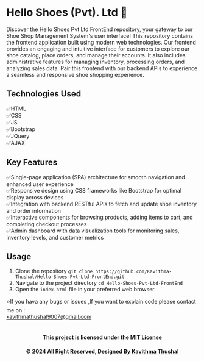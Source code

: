 # Hello Shoes (Pvt). Ltd 👟

Discover the Hello Shoes Pvt Ltd FrontEnd repository, your gateway to our Shoe Shop Management System's user interface!
This repository contains the frontend application built using modern web technologies. Our frontend
provides an engaging and intuitive interface for customers to explore our shoe catalog, place orders, and manage their
accounts. It also includes administrative features for managing inventory, processing orders, and analyzing sales data.
Pair this frontend with our backend APIs to experience a seamless and responsive shoe shopping experience.

## Technologies Used

✅HTML<br/>
✅CSS<br/>
✅JS<br/>
✅Bootstrap<br/>
✅JQuery<br/>
✅AJAX<br/>

## Key Features

✅Single-page application (SPA) architecture for smooth navigation and enhanced user experience<br/>
✅Responsive design using CSS frameworks like Bootstrap for optimal display across devices<br/>
✅Integration with backend RESTful APIs to fetch and update shoe inventory and order information<br/>
✅Interactive components for browsing products, adding items to cart, and completing checkout processes<br/>
✅Admin dashboard with data visualization tools for monitoring sales, inventory levels, and customer metrics<br/>

## Usage

1. Clone the repository `git clone https://github.com/Kavithma-Thushal/Hello-Shoes-Pvt-Ltd-FrontEnd.git`
2. Navigate to the project directory `cd Hello-Shoes-Pvt-Ltd-FrontEnd`
3. Open the `index.html` file in your preferred web browser

⭐️If you hava any bugs or issues ,If you want to explain code please contact me on :<br/>
[kavithmathushal9007@gmail.com](https://www.kavithmathushal9007@gmail.com)<br/><br/>

<div align="center">

#### This project is licensed under the [MIT License](LICENSE)

#### © 2024 All Right Reserved, Designed By [Kavithma Thushal](https://github.com/Kavithma-Thushal)

</div>
